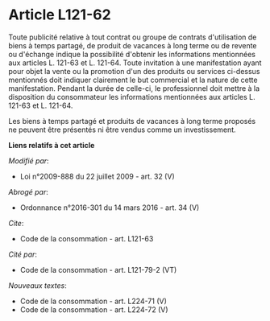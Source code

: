 # Article L121-62

Toute publicité relative à tout contrat ou groupe de contrats d'utilisation de biens à temps partagé, de produit de vacances
à long terme ou de revente ou d'échange indique la possibilité d'obtenir les informations mentionnées aux articles L. 121-63
et L. 121-64. Toute invitation à une manifestation ayant pour objet la vente ou la promotion d'un des produits ou services
ci-dessus mentionnés doit indiquer clairement le but commercial et la nature de cette manifestation. Pendant la durée de
celle-ci, le professionnel doit mettre à la disposition du consommateur les informations mentionnées aux articles L. 121-63
et L. 121-64. 

Les biens à temps partagé et produits de vacances à long terme proposés ne peuvent être présentés ni être vendus comme un
investissement.

**Liens relatifs à cet article**

_Modifié par_:

  - Loi n°2009-888 du 22 juillet 2009 - art. 32 (V)

_Abrogé par_:

  - Ordonnance n°2016-301 du 14 mars 2016 - art. 34 (V)

_Cite_:

  - Code de la consommation - art. L121-63

_Cité par_:

  - Code de la consommation - art. L121-79-2 (VT)

_Nouveaux textes_:

  - Code de la consommation - art. L224-71 (V)
  - Code de la consommation - art. L224-72 (V)
